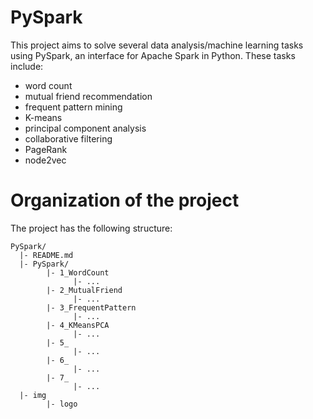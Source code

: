 # PySpark
This project aims to solve several data analysis/machine learning tasks using PySpark, an interface for Apache Spark in Python. These tasks include:
* word count
* mutual friend recommendation
* frequent pattern mining
* K-means
* principal component analysis
* collaborative filtering
* PageRank
* node2vec

# Organization of the project
The project has the following structure:
```
PySpark/
  |- README.md
  |- PySpark/
        |- 1_WordCount
              |- ... 
        |- 2_MutualFriend
              |- ... 
        |- 3_FrequentPattern    
              |- ... 
        |- 4_KMeansPCA
              |- ... 
        |- 5_
              |- ... 
        |- 6_
              |- ... 
        |- 7_
              |- ... 
  |- img
        |- logo
```
